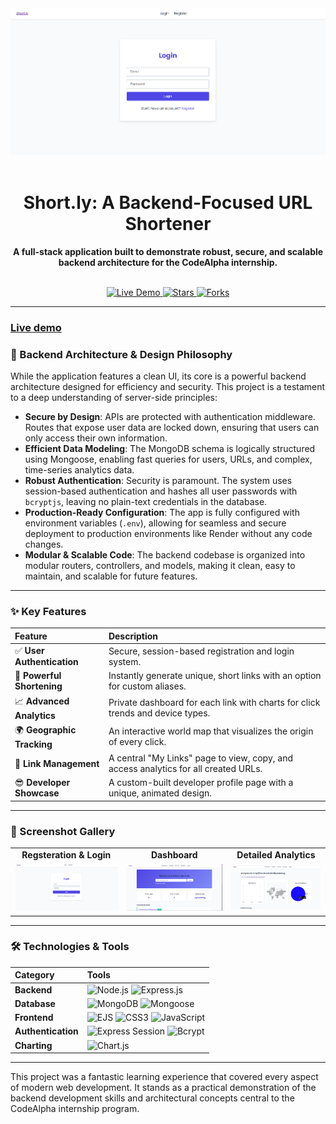 <div align="center">
  <img src="assets/screen1.png" alt="Project Banner" width="800"/>
  <br/>
  <br/>
  
  # **Short.ly: A Backend-Focused URL Shortener**
  
  **A full-stack application built to demonstrate robust, secure, and scalable backend architecture for the CodeAlpha internship.**
  
  <br/>
  
  <a href="https://short-ly-6oe6.onrender.com">
    <img src="https://img.shields.io/badge/Live_Demo-000000?style=for-the-badge&logo=rocket&logoColor=white" alt="Live Demo"/>
  </a>
  <a href="https://github.com/Yobil-Job/Short.ly_url_shortener/stargazers">
    <img src="https://img.shields.io/github/stars/your-username/your-repo?style=for-the-badge&logo=github&color=FFC107" alt="Stars"/>
  </a>
  <a href="https://github.com/Yobil-Job/Short.ly_url_shortener/network/members">
    <img src="https://img.shields.io/github/forks/your-username/your-repo?style=for-the-badge&logo=github&color=4CAF50" alt="Forks"/>
  </a>

</div>

---

<a href="https://short-ly-6oe6.onrender.com">
   <h3>Live demo</h3>
  </a>

### **🧠 Backend Architecture & Design Philosophy**
While the application features a clean UI, its core is a powerful backend architecture designed for efficiency and security. This project is a testament to a deep understanding of server-side principles:

-   **Secure by Design**: APIs are protected with authentication middleware. Routes that expose user data are locked down, ensuring that users can only access their own information.
-   **Efficient Data Modeling**: The MongoDB schema is logically structured using Mongoose, enabling fast queries for users, URLs, and complex, time-series analytics data.
-   **Robust Authentication**: Security is paramount. The system uses session-based authentication and hashes all user passwords with `bcryptjs`, leaving no plain-text credentials in the database.
-   **Production-Ready Configuration**: The app is fully configured with environment variables (`.env`), allowing for seamless and secure deployment to production environments like Render without any code changes.
-   **Modular & Scalable Code**: The backend codebase is organized into modular routers, controllers, and models, making it clean, easy to maintain, and scalable for future features.

---

### **✨ Key Features**

| Feature | Description |
| :--- | :--- |
| ✅ **User Authentication** | Secure, session-based registration and login system. |
| 🔗 **Powerful Shortening** | Instantly generate unique, short links with an option for custom aliases. |
| 📈 **Advanced Analytics** | Private dashboard for each link with charts for click trends and device types. |
| 🌍 **Geographic Tracking** | An interactive world map that visualizes the origin of every click. |
| 📂 **Link Management** | A central "My Links" page to view, copy, and access analytics for all created URLs. |
| 😎 **Developer Showcase** | A custom-built developer profile page with a unique, animated design. |

---

### **📸 Screenshot Gallery**

<table>
  <tr>
    <td align="center"><strong>Regsteration & Login</strong></td>
    <td align="center"><strong>Dashboard </strong></td>
    <td align="center"><strong>Detailed Analytics</strong></td>
  </tr>
  <tr>
    <td><img src="assets/screen1.png" alt="Dashboard Screenshot" width="100%"></td>
    <td><img src="assets/screen2.png" alt="Analytics Screenshot" width="100%"></td>
    <td><img src="assets/screen3.png" alt="Developer Profile Screenshot" width="100%"></td>
  </tr>
</table>

---

### **🛠️ Technologies & Tools**

| Category | Tools |
| :--- | :--- |
| **Backend** | ![Node.js](https://img.shields.io/badge/Node.js-339933?style=flat-square&logo=nodedotjs&logoColor=white) ![Express.js](https://img.shields.io/badge/Express.js-000000?style=flat-square&logo=express&logoColor=white) |
| **Database** | ![MongoDB](https://img.shields.io/badge/MongoDB-47A248?style=flat-square&logo=mongodb&logoColor=white) ![Mongoose](https://img.shields.io/badge/Mongoose-880000?style=flat-square&logo=mongoose&logoColor=white) |
| **Frontend** | ![EJS](https://img.shields.io/badge/EJS-A91E50?style=flat-square&logo=ejs&logoColor=white) ![CSS3](https://img.shields.io/badge/CSS3-1572B6?style=flat-square&logo=css3&logoColor=white) ![JavaScript](https://img.shields.io/badge/JavaScript-F7DF1E?style=flat-square&logo=javascript&logoColor=black) |
| **Authentication** | ![Express Session](https://img.shields.io/badge/Express_Session-000000?style=flat-square) ![Bcrypt](https://img.shields.io/badge/Bcrypt-62438B?style=flat-square) |
| **Charting** | ![Chart.js](https://img.shields.io/badge/Chart.js-FF6384?style=flat-square&logo=chartdotjs&logoColor=white) |

---

This project was a fantastic learning experience that covered every aspect of modern web development. It stands as a practical demonstration of the backend development skills and architectural concepts central to the CodeAlpha internship program. 
